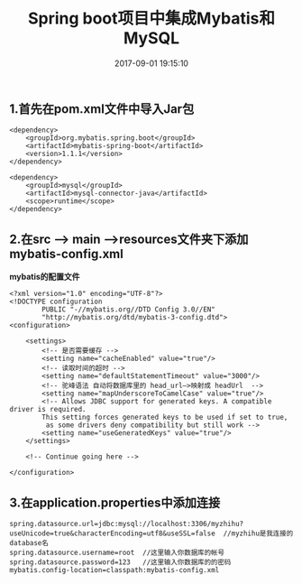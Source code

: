 ﻿---
layout: post
title:   Spring boot项目中集成Mybatis和MySQL
date:   2017-09-01 19:15:10
categories:  Java
tags:  Mybatis
keywords: Mybatis
description: 
---


## 1.首先在pom.xml文件中导入Jar包

```
<dependency>
	<groupId>org.mybatis.spring.boot</groupId>
	<artifactId>mybatis-spring-boot</artifactId>
	<version>1.1.1</version>
</dependency>

<dependency>
	<groupId>mysql</groupId>
	<artifactId>mysql-connector-java</artifactId>
	<scope>runtime</scope>
</dependency>
```


## 2.在src --> main -->resources文件夹下添加 mybatis-config.xml 

**mybatis的配置文件**
```
<?xml version="1.0" encoding="UTF-8"?>
<!DOCTYPE configuration
        PUBLIC "-//mybatis.org//DTD Config 3.0//EN"
        "http://mybatis.org/dtd/mybatis-3-config.dtd">
<configuration>

    <settings>
        <!-- 是否需要缓存 -->
        <setting name="cacheEnabled" value="true"/>
        <!-- 读取时间的超时 -->
        <setting name="defaultStatementTimeout" value="3000"/>
        <!-- 驼峰语法 自动将数据库里的 head_url—>映射成 headUrl  -->
        <setting name="mapUnderscoreToCamelCase" value="true"/>
        <!-- Allows JDBC support for generated keys. A compatible driver is required.
        This setting forces generated keys to be used if set to true,
         as some drivers deny compatibility but still work -->
        <setting name="useGeneratedKeys" value="true"/>
    </settings>

    <!-- Continue going here -->

</configuration>
```


## 3.在application.properties中添加连接

```
spring.datasource.url=jdbc:mysql://localhost:3306/myzhihu?useUnicode=true&characterEncoding=utf8&useSSL=false  //myzhihu是我连接的database名
spring.datasource.username=root  //这里输入你数据库的帐号
spring.datasource.password=123   //这里输入你数据库的的密码
mybatis.config-location=classpath:mybatis-config.xml
```
